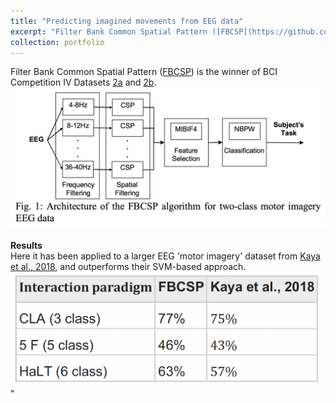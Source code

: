 ```yaml
---
title: "Predicting imagined movements from EEG data"
excerpt: "Filter Bank Common Spatial Pattern ([FBCSP](https://github.com/AsaBarthMaron/eeg_motor_imagery)) is the winner of BCI Competition IV Datasets [2a](http://www.bbci.de/competition/iv/results/#dataset2a) and [2b](http://www.bbci.de/competition/iv/results/#dataset2b). Here it has been applied to a larger EEG 'motor imagery' dataset from [Kaya et al., 2018](https://www.nature.com/articles/sdata2018211), and outperforms the SVM-based approach taken by Kaya et al. <br/><br/><img src='/images/fbcsp_results.png' width='500'>"
collection: portfolio
---
```


Filter Bank Common Spatial Pattern ([FBCSP](https://github.com/AsaBarthMaron/eeg_motor_imagery)) is the winner of BCI Competition IV Datasets [2a](http://www.bbci.de/competition/iv/results/#dataset2a) and [2b](http://www.bbci.de/competition/iv/results/#dataset2b). <br/><img src='/files/FBCSP.png' width='600'><br/><br/> **Results** <br/> Here it has been applied to a larger EEG 'motor imagery' dataset from [Kaya et al., 2018](https://www.nature.com/articles/sdata2018211), and outperforms their SVM-based approach. <br/><img src='/images/fbcsp_results.png' width='500'>"
